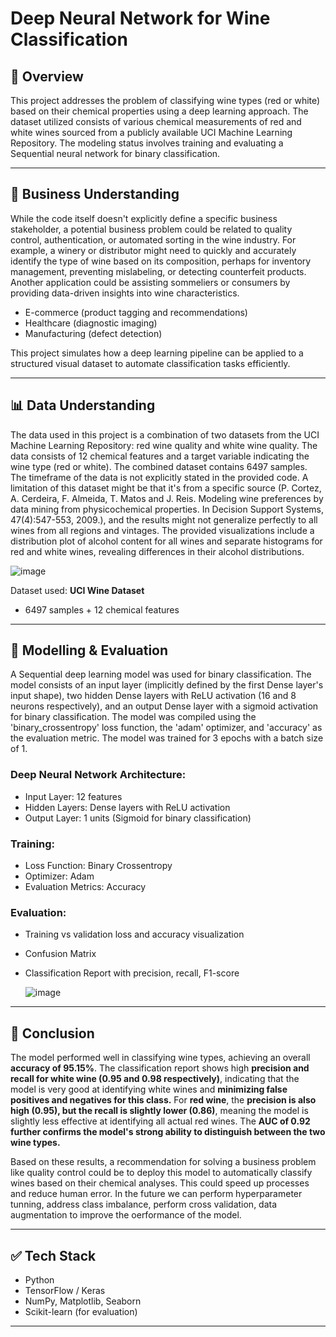 
# Deep Neural Network for Wine Classification

## 🧾 Overview

This project addresses the problem of classifying wine types (red or white) based on their chemical properties using a deep learning approach. The dataset utilized consists of various chemical measurements of red and white wines sourced from a publicly available UCI Machine Learning Repository. The modeling status involves training and evaluating a Sequential neural network for binary classification.

---

## 🧠 Business Understanding

While the code itself doesn't explicitly define a specific business stakeholder, a potential business problem could be related to quality control, authentication, or automated sorting in the wine industry. For example, a winery or distributor might need to quickly and accurately identify the type of wine based on its composition, perhaps for inventory management, preventing mislabeling, or detecting counterfeit products. Another application could be assisting sommeliers or consumers by providing data-driven insights into wine characteristics.


- E-commerce (product tagging and recommendations)
- Healthcare (diagnostic imaging)
- Manufacturing (defect detection)

This project simulates how a deep learning pipeline can be applied to a structured visual dataset to automate classification tasks efficiently.

---

## 📊 Data Understanding

The data used in this project is a combination of two datasets from the UCI Machine Learning Repository: red wine quality and white wine quality. The data consists of 12 chemical features and a target variable indicating the wine type (red or white). The combined dataset contains 6497 samples. The timeframe of the data is not explicitly stated in the provided code. A limitation of this dataset might be that it's from a specific source (P. Cortez, A. Cerdeira, F. Almeida, T. Matos and J. Reis. Modeling wine preferences by data mining from physicochemical properties. In Decision Support Systems, 47(4):547-553, 2009.), and the results might not generalize perfectly to all wines from all regions and vintages. The provided visualizations include a distribution plot of alcohol content for all wines and separate histograms for red and white wines, revealing differences in their alcohol distributions.

![image](https://github.com/user-attachments/assets/30c176ec-5ec0-4b78-94bf-7f594c6779fc)


Dataset used: **UCI Wine Dataset** 

- 6497 samples + 12 chemical features

---

## 🤖 Modelling & Evaluation

A Sequential deep learning model was used for binary classification. The model consists of an input layer (implicitly defined by the first Dense layer's input shape), two hidden Dense layers with ReLU activation (16 and 8 neurons respectively), and an output Dense layer with a sigmoid activation for binary classification. The model was compiled using the 'binary_crossentropy' loss function, the 'adam' optimizer, and 'accuracy' as the evaluation metric. The model was trained for 3 epochs with a batch size of 1.

### Deep Neural Network Architecture:
- Input Layer:  12 features
- Hidden Layers: Dense layers with ReLU activation
- Output Layer: 1 units (Sigmoid for binary classification)

### Training:
- Loss Function: Binary Crossentropy
- Optimizer: Adam
- Evaluation Metrics: Accuracy

### Evaluation:
- Training vs validation loss and accuracy visualization
- Confusion Matrix
- Classification Report with precision, recall, F1-score

  ![image](https://github.com/user-attachments/assets/1860d8ce-cb05-44d2-b0d7-dd8f29bafe2b)


---

## 📌 Conclusion

The model performed well in classifying wine types, achieving an overall **accuracy of 95.15%**. The classification report shows high **precision and recall for white wine (0.95 and 0.98 respectively)**, indicating that the model is very good at identifying white wines and **minimizing false positives and negatives for this class.** For **red wine**, the **precision is also high (0.95), but the recall is slightly lower (0.86)**, meaning the model is slightly less effective at identifying all actual red wines. The **AUC of 0.92 further confirms the model's strong ability to distinguish between the two wine types.**

Based on these results, a recommendation for solving a business problem like quality control could be to deploy this model to automatically classify wines based on their chemical analyses. This could speed up processes and reduce human error. In the future we can perform hyperparameter tunning, address class imbalance, perform cross validation, data augmentation to improve the oerformance of the model.

---

## ✅ Tech Stack

- Python
- TensorFlow / Keras
- NumPy, Matplotlib, Seaborn
- Scikit-learn (for evaluation)

---
